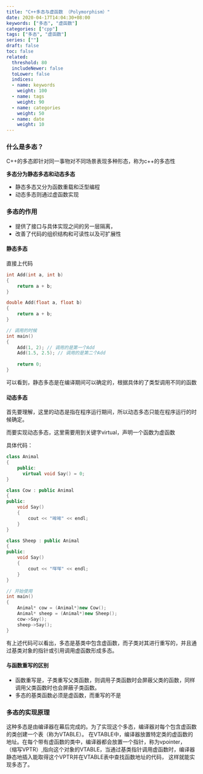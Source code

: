 ```yaml
---
title: "C++多态与虚函数 （Polymorphism）"
date: 2020-04-17T14:04:30+08:00
keywords: ["多态", "虚函数"]
categories: ["cpp"]
tags: ["多态", "虚函数"]
series: [""]
draft: false
toc: false
related:
  threshold: 80
  includeNewer: false
  toLower: false
  indices:
  - name: keywords
    weight: 100
  - name: tags
    weight: 90
  - name: categories
    weight: 50
  - name: date
    weight: 10
---
```


### 什么是多态？
C++的多态即针对同一事物对不同场景表现多种形态，称为c++的多态性

**多态分为静态多态和动态多态**
- 静态多态又分为函数重载和泛型编程
- 动态多态则通过虚函数实现

### 多态的作用
- 提供了接口与具体实现之间的另一层隔离，
- 改善了代码的组织结构和可读性以及可扩展性

#### 静态多态
直接上代码
```cpp
int Add(int a, int b)
{
    return a + b;
}

double Add(float a, float b)
{
    return a + b;
}

// 调用的时候
int main()
{
    Add(1, 2); // 调用的是第一个Add
    Add(1.5, 2.5); // 调用的是第二个Add
    
    return 0;
}
```
可以看到，静态多态是在编译期间可以确定的，根据具体的了类型调用不同的函数

#### 动态多态
首先要理解，这里的动态是指在程序运行期间，所以动态多态只能在程序运行的时候确定。

而要实现动态多态，这里需要用到关键字virtual，声明一个函数为虚函数

具体代码：
```cpp
class Animal
{
    public:
      virtual void Say() = 0;
}

class Cow : public Animal
{
public:
    void Say()
    {
        cout << "哞哞" << endl;
    }
}

class Sheep : public Animal
{
public:
    void Say()
    {
        cout << "咩咩" << endl;
    }
}

// 开始使用
int main()
{
    Animal* cow = (Animal*)new Cow();
    Animal* sheep = (Animal*)new Sheep();
    cow->Say();
    sheep->Say();
}

```
有上述代码可以看出，多态是基类中包含虚函数，而子类对其进行重写的，并且通过基类对象的指针或引用调用虚函数形成多态。

#### 与函数重写的区别
- 函数重写是，子类重写父类函数，则调用子类函数时会屏蔽父类的函数，同样调用父类函数时也会屏蔽子类函数。
- 多态的基类函数必须是虚函数，而重写的不是

### 多态的实现原理
这种多态是由编译器在幕后完成的。为了实现这个多态，编译器对每个包含虚函数的类创建一个表（称为VTABLE）。
在VTABLE中，编译器放置特定类的虚函数的地址。在每个带有虚函数的类中，编译器都会放置一个指针，称为vpointer，
（缩写VPTR）,指向这个对象的VTABLE，当通过基类指针调用虚函数时，编译器静态地插入能取得这个VPTR并在VTABLE表中查找函数地址的代码，
这样就能实现多态了。








